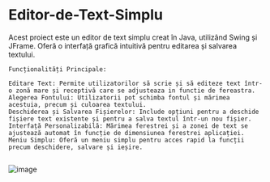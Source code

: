 # Editor-de-Text-Simplu
Acest proiect este un editor de text simplu creat în Java, utilizând Swing și JFrame. Oferă o interfață grafică intuitivă pentru editarea și salvarea textului.
```
Funcționalități Principale:

Editare Text: Permite utilizatorilor să scrie și să editeze text într-o zonă mare și receptivă care se adjusteaza in functie de fereastra.
Alegerea Fontului: Utilizatorii pot schimba fontul și mărimea acestuia, precum și culoarea textului.
Deschiderea și Salvarea Fișierelor: Include opțiuni pentru a deschide fișiere text existente și pentru a salva textul într-un nou fișier.
Interfață Personalizabilă: Mărimea ferestrei și a zonei de text se ajustează automat în funcție de dimensiunea ferestrei aplicației.
Meniu Simplu: Oferă un meniu simplu pentru acces rapid la funcții precum deschidere, salvare și ieșire.


```
![image](https://github.com/vataseradu/Editor-de-Text-Simplu/assets/130003640/f32d5348-db4f-4200-a14e-7527a1079f96)
